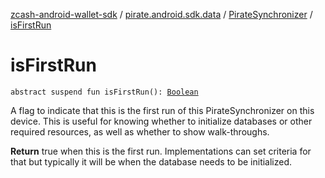 [zcash-android-wallet-sdk](../../index.md) / [pirate.android.sdk.data](../index.md) / [PirateSynchronizer](index.md) / [isFirstRun](./is-first-run.md)

# isFirstRun

`abstract suspend fun isFirstRun(): `[`Boolean`](https://kotlinlang.org/api/latest/jvm/stdlib/kotlin/-boolean/index.html)

A flag to indicate that this is the first run of this PirateSynchronizer on this device. This is useful for knowing
whether to initialize databases or other required resources, as well as whether to show walk-throughs.

**Return**
true when this is the first run. Implementations can set criteria for that but typically it will be when
the database needs to be initialized.

